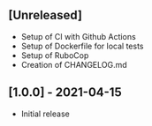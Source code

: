## [Unreleased]

- Setup of CI with Github Actions
- Setup of Dockerfile for local tests
- Setup of RuboCop
- Creation of CHANGELOG.md

## [1.0.0] - 2021-04-15

- Initial release
